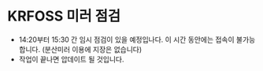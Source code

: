 # KRFOSS 미러 점검
- 14:20부터 15:30 간 임시 점검이 있을 예정입나다. 이 시간 동안에는 접속이 불가능합니다. (분산미러 이용에 지장은 없습니다)
- 작업이 끝나면 압데이트 될 것입니다.
